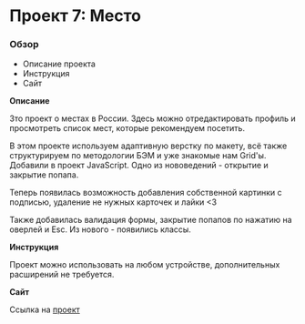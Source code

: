 # Проект 7: Место

### Обзор
* Описание проекта
* Инструкция
* Сайт

**Описание**

Зто проект о местах в России.
Здесь можно отредактировать профиль и просмотреть список мест, которые рекомендуем посетить.

В этом проекте используем адаптивную верстку по макету, всё также структурируем по методологии БЭМ и уже знакомые нам Grid'ы.
Добавили в проект JavaScript. Одно из нововедений - открытие и закрытие попапа.

Теперь появилась возможность добавления собственной картинки с подписью, удаление не нужных карточек и лайки <3

Также добавилась валидация формы, закрытие попапов по нажатию на оверлей и Esc. Из нового - появились классы.

**Инструкция**

Проект можно использовать на любом устройстве, дополнительных расширений не требуется.

**Сайт**

Ссылка на [проект](https://ikatds.github.io/mesto/ "Mesto")